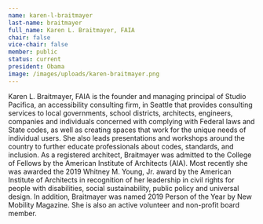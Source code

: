 ```yaml
---
name: karen-l-braitmayer
last-name: braitmayer
full_name: Karen L. Braitmayer, FAIA
chair: false
vice-chair: false
member: public
status: current
president: Obama
image: /images/uploads/karen-braitmayer.png
---
```

Karen L. Braitmayer, FAIA is the founder and managing principal of Studio Pacifica, an accessibility consulting firm, in Seattle that provides consulting services to local governments, school districts, architects, engineers, companies and individuals concerned with complying with Federal laws and State codes, as well as creating spaces that work for the unique needs of individual users.  She also leads presentations and workshops around the country to further educate professionals about codes, standards, and inclusion.  As a registered architect, Braitmayer was admitted to the College of Fellows by the American Institute of Architects (AIA).  Most recently she was awarded the 2019 Whitney M. Young, Jr. award by the American Institute of Architects in recognition of her leadership in civil rights for people with disabilities, social sustainability, public policy and universal design.  In addition, Braitmayer was named 2019 Person of the Year by New Mobility Magazine.  She is also an active volunteer and non-profit board member.